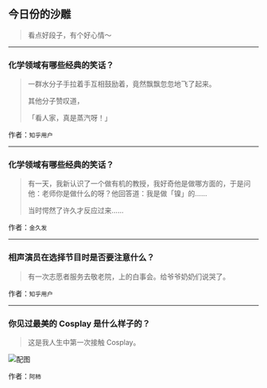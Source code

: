 ## 今日份的沙雕

> 看点好段子，有个好心情～


 
---

### 化学领域有哪些经典的笑话？

> 一群水分子手拉着手互相鼓励着，竟然飘飘忽忽地飞了起来。
> 
> 其他分子赞叹道，
> 
> 「看人家，真是蒸汽呀！」


作者：`知乎用户`

---

### 化学领域有哪些经典的笑话？

> 有一天，我新认识了一个做有机的教授，我好奇他是做哪方面的，于是问他：老师你是做什么的呀？他回答道：我是做「镍」的……
> 
> 当时愕然了许久才反应过来……


作者：`金久发`

---

### 相声演员在选择节目时是否要注意什么？

> 有一次志愿者服务去敬老院，上的白事会。给爷爷奶奶们说哭了。


作者：`知乎用户`

---

### 你见过最美的 Cosplay 是什么样子的？

> 这是我人生中第一次接触 Cosplay。



![配图](http://pic2.zhimg.com/70/2d7e848136fc948baab7f108a963cbcd_b.jpg)


作者：`阿柿`